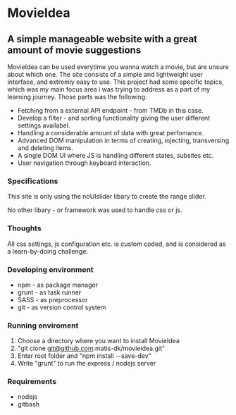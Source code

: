 # MovieIdea

## A simple manageable website with a great amount of movie suggestions 
MovieIdea can be used everytime you wanna watch a movie, 
but are unsure about which one. The site consists of a simple and lightweight user interface,
and extremly easy to use. This project had some specific topics,
which was my main focus area i was trying to address as a part of my learning journey. 
Those parts was the following:
 
 - Fetching from a external API endpoint - from TMDb in this case.
 - Develop a filter - and sorting functionality giving the user different settings availabel.
 - Handling a considerable amount of data with great perfomance.
 - Advanced DOM manipulation in terms of creating, injecting, transversing and deleting items.
 - A single DOM UI where JS is handling different states, subsites etc.
 - User navigation through keyboard interaction.
 
 ### Specifications
This site is only using the noUIslider libary to create the range slider.

No other libary - or framework was used to handle css or js.

### Thoughts
All css settings, js configuration etc. is custom coded,
and is considered as a learn-by-doing challenge. 

### Developing environment 
 - npm - as package manager
 - grunt - as task runner
 - SASS - as preprocessor
 - git - as version control system

### Running enviroment
 1. Choose a directory where you want to install MovieIdea
 2. "git clone git@github.com:matis-dk/movieidea.git"
 3. Enter root folder and "npm install --save-dev"
 4. Write "grunt" to run the express / nodejs server

### Requirements
 - nodejs
 - gitbash

